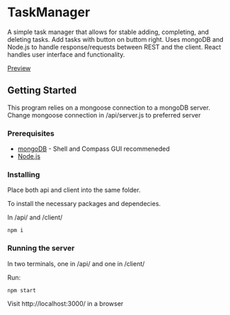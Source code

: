 # TaskManager
A simple task manager that allows for stable adding, completing, and deleting tasks. Add tasks with button on buttom right. 
Uses mongoDB and Node.js to handle response/requests between REST and the client. React handles user interface and functionality.

[Preview](https://github.com/johnny-t06/TaskManager/assets/115383099/65bfd5b1-8c19-45e7-81c9-d41ecee46c84)



## Getting Started
This program relies on a mongoose connection to a mongoDB server. Change mongoose connection in /api/server.js to preferred server

### Prerequisites
* [mongoDB](https://www.mongodb.com/docs/manual/installation/) - Shell and Compass GUI recommeneded
* [Node.js](https://nodejs.org/en/download)


### Installing
Place both api and client into the same folder.

To install the necessary packages and dependecies.

In /api/ and /client/
```
npm i
```

### Running the server
In two terminals, one in /api/ and one in /client/

Run:

```
npm start
```

Visit http://localhost:3000/ in a browser




